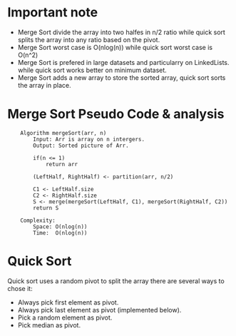 # Important note
* Merge Sort divide the array into two halfes in n/2 ratio while quick sort splits the array into any ratio based on the pivot.
* Merge Sort worst case is O(nlog(n)) while quick sort worst case is O(n^2)
* Merge Sort is prefered in large datasets and particularry on LinkedLists. while quick sort works better on minimum dataset.
* Merge Sort adds a new array to store the sorted array, quick sort sorts the array in place. 


# Merge Sort Pseudo Code & analysis

``` 
    Algorithm mergeSort(arr, n)
        Input: Arr is array on n intergers.
        Output: Sorted picture of Arr.

        if(n <= 1) 
            return arr
        
        (LeftHalf, RightHalf) <- partition(arr, n/2)

        C1 <- LeftHalf.size
        C2 <- RightHalf.size
        S <- merge(mergeSort(LeftHalf, C1), mergeSort(RightHalf, C2))
        return S

    Complexity:
        Space: O(nlog(n))
        Time:  O(nlog(n))
```

# Quick Sort 
Quick sort uses a random pivot to split the array there are several ways to chose it:
  * Always pick first element as pivot. 
  * Always pick last element as pivot (implemented below).
  * Pick a random element as pivot.
  * Pick median as pivot.